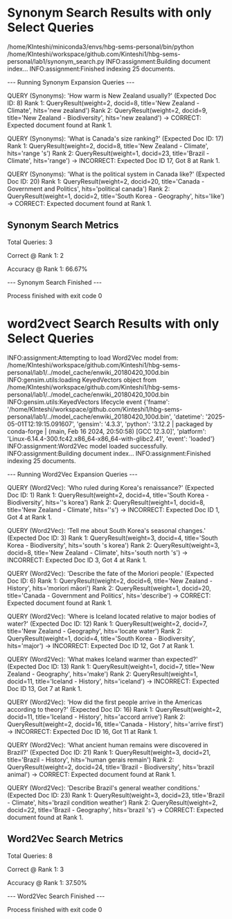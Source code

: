 # Synonym Search Results with only Select Queries
/home/KInteshi/miniconda3/envs/hbg-sems-personal/bin/python /home/KInteshi/workspace/github.com/Kinteshi1/hbg-sems-personal/lab1/synonym_search.py
INFO:assignment:Building document index...
INFO:assignment:Finished indexing 25 documents.

--- Running Synonym Expansion Queries ---

QUERY (Synonyms): 'How warm is New Zealand usually?' (Expected Doc ID: 8)
	Rank 1: QueryResult(weight=2, docid=8, title='New Zealand - Climate', hits='new zealand')
	Rank 2: QueryResult(weight=2, docid=9, title='New Zealand - Biodiversity', hits='new zealand')
	-> CORRECT: Expected document found at Rank 1.

QUERY (Synonyms): 'What is Canada's size ranking?' (Expected Doc ID: 17)
	Rank 1: QueryResult(weight=2, docid=8, title='New Zealand - Climate', hits='range 's')
	Rank 2: QueryResult(weight=1, docid=23, title='Brazil - Climate', hits='range')
	-> INCORRECT: Expected Doc ID 17, Got 8 at Rank 1.

QUERY (Synonyms): 'What is the political system in Canada like?' (Expected Doc ID: 20)
	Rank 1: QueryResult(weight=2, docid=20, title='Canada - Government and Politics', hits='political canada')
	Rank 2: QueryResult(weight=1, docid=2, title='South Korea - Geography', hits='like')
	-> CORRECT: Expected document found at Rank 1.

## Synonym Search Metrics 
Total Queries: 3

Correct @ Rank 1: 2

Accuracy @ Rank 1: 66.67%

--- Synonym Search Finished ---

Process finished with exit code 0

# word2vect Search Results with only Select Queries
INFO:assignment:Attempting to load Word2Vec model from: /home/KInteshi/workspace/github.com/Kinteshi1/hbg-sems-personal/lab1/../model_cache/enwiki_20180420_100d.bin
INFO:gensim.utils:loading KeyedVectors object from /home/KInteshi/workspace/github.com/Kinteshi1/hbg-sems-personal/lab1/../model_cache/enwiki_20180420_100d.bin
INFO:gensim.utils:KeyedVectors lifecycle event {'fname': '/home/KInteshi/workspace/github.com/Kinteshi1/hbg-sems-personal/lab1/../model_cache/enwiki_20180420_100d.bin', 'datetime': '2025-05-01T12:19:15.091607', 'gensim': '4.3.3', 'python': '3.12.2 | packaged by conda-forge | (main, Feb 16 2024, 20:50:58) [GCC 12.3.0]', 'platform': 'Linux-6.14.4-300.fc42.x86_64-x86_64-with-glibc2.41', 'event': 'loaded'}
INFO:assignment:Word2Vec model loaded successfully.
INFO:assignment:Building document index...
INFO:assignment:Finished indexing 25 documents.

--- Running Word2Vec Expansion Queries ---

QUERY (Word2Vec): 'Who ruled during Korea's renaissance?' (Expected Doc ID: 1)
	Rank 1: QueryResult(weight=2, docid=4, title='South Korea - Biodiversity', hits=''s korea')
	Rank 2: QueryResult(weight=1, docid=8, title='New Zealand - Climate', hits=''s')
	-> INCORRECT: Expected Doc ID 1, Got 4 at Rank 1.

QUERY (Word2Vec): 'Tell me about South Korea's seasonal changes.' (Expected Doc ID: 3)
	Rank 1: QueryResult(weight=3, docid=4, title='South Korea - Biodiversity', hits='south 's korea')
	Rank 2: QueryResult(weight=3, docid=8, title='New Zealand - Climate', hits='south north 's')
	-> INCORRECT: Expected Doc ID 3, Got 4 at Rank 1.

QUERY (Word2Vec): 'Describe the fate of the Moriori people.' (Expected Doc ID: 6)
	Rank 1: QueryResult(weight=2, docid=6, title='New Zealand - History', hits='moriori māori')
	Rank 2: QueryResult(weight=1, docid=20, title='Canada - Government and Politics', hits='describe')
	-> CORRECT: Expected document found at Rank 1.

QUERY (Word2Vec): 'Where is Iceland located relative to major bodies of water?' (Expected Doc ID: 12)
	Rank 1: QueryResult(weight=2, docid=7, title='New Zealand - Geography', hits='locate water')
	Rank 2: QueryResult(weight=1, docid=4, title='South Korea - Biodiversity', hits='major')
	-> INCORRECT: Expected Doc ID 12, Got 7 at Rank 1.

QUERY (Word2Vec): 'What makes Iceland warmer than expected?' (Expected Doc ID: 13)
	Rank 1: QueryResult(weight=1, docid=7, title='New Zealand - Geography', hits='make')
	Rank 2: QueryResult(weight=1, docid=11, title='Iceland - History', hits='iceland')
	-> INCORRECT: Expected Doc ID 13, Got 7 at Rank 1.

QUERY (Word2Vec): 'How did the first people arrive in the Americas according to theory?' (Expected Doc ID: 16)
	Rank 1: QueryResult(weight=2, docid=11, title='Iceland - History', hits='accord arrive')
	Rank 2: QueryResult(weight=2, docid=16, title='Canada - History', hits='arrive first')
	-> INCORRECT: Expected Doc ID 16, Got 11 at Rank 1.

QUERY (Word2Vec): 'What ancient human remains were discovered in Brazil?' (Expected Doc ID: 21)
	Rank 1: QueryResult(weight=3, docid=21, title='Brazil - History', hits='human gerais remain')
	Rank 2: QueryResult(weight=2, docid=24, title='Brazil - Biodiversity', hits='brazil animal')
	-> CORRECT: Expected document found at Rank 1.

QUERY (Word2Vec): 'Describe Brazil's general weather conditions.' (Expected Doc ID: 23)
	Rank 1: QueryResult(weight=3, docid=23, title='Brazil - Climate', hits='brazil condition weather')
	Rank 2: QueryResult(weight=2, docid=22, title='Brazil - Geography', hits='brazil 's')
	-> CORRECT: Expected document found at Rank 1.

## Word2Vec Search Metrics 
Total Queries: 8

Correct @ Rank 1: 3

Accuracy @ Rank 1: 37.50%

--- Word2Vec Search Finished ---

Process finished with exit code 0
